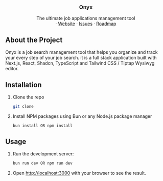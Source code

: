 <p align="center">

  <h3 align="center">Onyx</h3>

  <p align="center">
    The ultimate job applications management tool
    <br />    ·
    <a href="https://github.com/amine-tayani/onyxapp">Website</a>
    ·
    <a href="https://github.com/amine-tayani/onyxapp/issues">Issues</a>
    ·
    <a href="https://github.com/amine-tayani/onyxapp">Roadmap</a>
  </p>
</p>

## About the Project

Onyx is a job search management tool that helps you organize and track your every step of your job search. it is a full stack application built with Next.js, React, Shadcn, TypeScript and Tailwind CSS / Tiptap Wysiwyg editor.

## Installation

1. Clone the repo

   ```sh
   git clone

   ```

2. Install NPM packages using Bun or any Node.js package manager

   ```sh
   bun install OR npm install
   ```

## Usage

1. Run the development server:

   ```sh
   bun run dev OR npm run dev
   ```

2. Open [http://localhost:3000](http://localhost:3000) with your browser to see the result.
